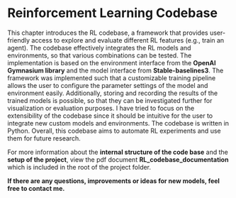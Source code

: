 # Reinforcement Learning Codebase
This chapter introduces the RL codebase, a framework that provides user-friendly access to explore and evaluate different RL features 
(e.g., train an agent). The codebase effectively integrates the RL models and environments, so that various combinations can be tested. The implementation is based on the environment interface from the **OpenAI Gymnasium library** and the model interface from **Stable-baselines3**. The framework was implemented such that a customizable training pipeline allows the user to configure the parameter settings of the model and environment easily. Additionally, storing and recording the results of the trained models is possible, so that they can be investigated further for visualization or evaluation purposes. I have tried to focus on the extensibility of the codebase since it should be intuitive for the user to integrate new custom models and environments. The codebase is written in Python. Overall, this codebase aims to automate RL experiments and use them for future research. 

For more information about the **internal structure of the code base** and the **setup of the project**, view the pdf document **RL_codebase_documentation** which is included in the root of the project folder.

**If there are any questions, improvements or ideas for new models, feel free to contact me.**
